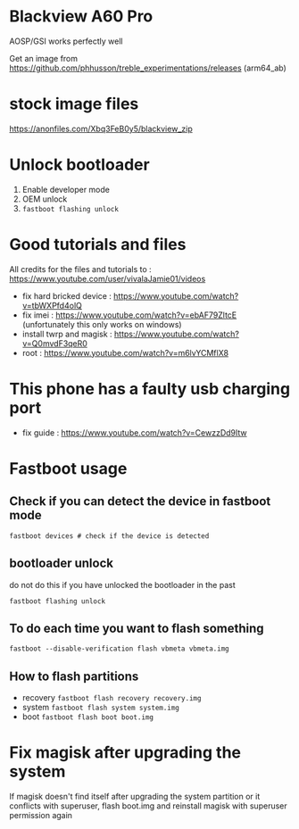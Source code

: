 # Blackview A60 Pro

AOSP/GSI works perfectly well

Get an image from https://github.com/phhusson/treble_experimentations/releases (arm64_ab)

# stock image files
https://anonfiles.com/Xbq3FeB0y5/blackview_zip

# Unlock bootloader

1. Enable developer mode 
2. OEM unlock
3. `fastboot flashing unlock`

# Good tutorials and files
All credits for the files and tutorials to : https://www.youtube.com/user/vivalaJamie01/videos

- fix hard bricked device : https://www.youtube.com/watch?v=tbWXPfd4olQ
- fix imei : https://www.youtube.com/watch?v=ebAF79ZltcE (unfortunately this only works on windows)
- install twrp and magisk : https://www.youtube.com/watch?v=Q0mvdF3qeR0
- root : https://www.youtube.com/watch?v=m6lvYCMflX8

# This phone has a faulty usb charging port
- fix guide : https://www.youtube.com/watch?v=CewzzDd9Itw


# Fastboot usage
## Check if you can detect the device in fastboot mode
`fastboot devices # check if the device is detected`

## bootloader unlock
do not do this if you have unlocked the bootloader in the past

`fastboot flashing unlock`

## To do each time you want to flash something
`fastboot --disable-verification flash vbmeta vbmeta.img`

## How to flash partitions
- recovery
`fastboot flash recovery recovery.img`
- system
`fastboot flash system system.img`
- boot
`fastboot flash boot boot.img`


# Fix magisk after upgrading the system
If magisk doesn't find itself after upgrading the system partition or it conflicts with superuser, flash boot.img and reinstall magisk with superuser permission again

